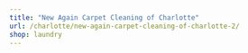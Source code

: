 ```yaml
---
title: "New Again Carpet Cleaning of Charlotte"
url: /charlotte/new-again-carpet-cleaning-of-charlotte-2/
shop: laundry
---
```


